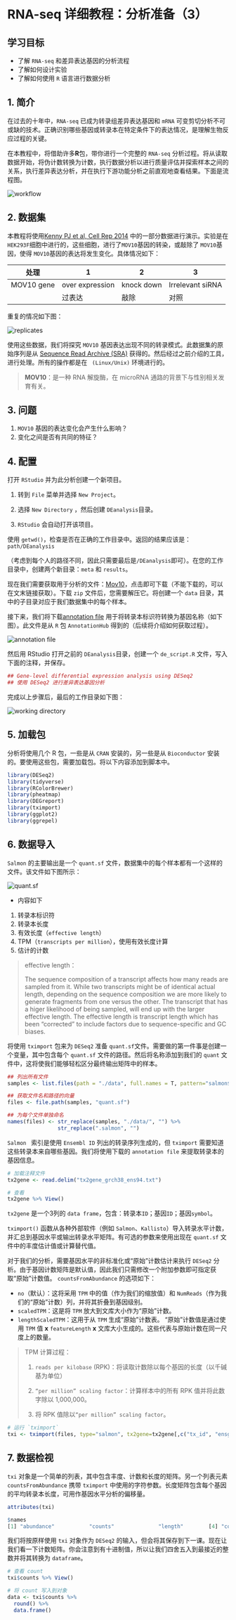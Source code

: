 # RNA-seq 详细教程：分析准备（3）



## 学习目标

- 了解 `RNA-seq` 和差异表达基因的分析流程
- 了解如何设计实验
- 了解如何使用 `R` 语言进行数据分析



## 1. 简介

在过去的十年中，`RNA-seq` 已成为转录组差异表达基因和 `mRNA` 可变剪切分析不可或缺的技术。正确识别哪些基因或转录本在特定条件下的表达情况，是理解生物反应过程的关键。

在本教程中，将借助许多**R**包，带你进行一个完整的 `RNA-seq` 分析过程。将从读取数据开始，将伪计数转换为计数，执行数据分析以进行质量评估并探索样本之间的关系，执行差异表达分析，并在执行下游功能分析之前直观地查看结果。下面是流程图。

![workflow](https://swindler-typora.oss-cn-chengdu.aliyuncs.com/typora_imgs/image-20221125212854295.png)



## 2. 数据集

本教程将使用[Kenny PJ et al, Cell Rep 2014](http://www.ncbi.nlm.nih.gov/pubmed/25464849 "dataset") 中的一部分数据进行演示。实验是在 `HEK293F`细胞中进行的，这些细胞，进行了`MOV10`基因的转染，或敲除了 `MOV10`基因，使得 `MOV10`基因的表达将发生变化。具体情况如下：

| 处理       | 1               | 2          | 3                |
| ---------- | --------------- | ---------- | ---------------- |
| MOV10 gene | over expression | knock down | Irrelevant siRNA |
|            | 过表达          | 敲除       | 对照             |

重复的情况如下图：

![replicates](https://swindler-typora.oss-cn-chengdu.aliyuncs.com/typora_imgs/image-20221125214354167.png)



使用这些数据，我们将探究 `MOV10` 基因表达出现不同的转录模式。此数据集的原始序列是从 [Sequence Read Archive (SRA)](https://www.ncbi.nlm.nih.gov/sra/?term=SRP029367 "SRA") 获得的。然后经过之前介绍的工具，进行处理。所有的操作都是在 ` (Linux/Unix)` 环境进行的。

> **MOV10**：是一种 RNA 解旋酶，在 microRNA 通路的背景下与性别相关发育有关。



## 3. 问题

1. `MOV10` 基因的表达变化会产生什么影响？
2. 变化之间是否有共同的特征？



## 4. 配置

打开 `RStudio` 并为此分析创建一个新项目。

1. 转到 `File` 菜单并选择 `New Project`。

2. 选择 `New Directory` ，然后创建 `DEanalysis`目录。
3. `RStudio` 会自动打开该项目。

使用 `getwd()`，检查是否在正确的工作目录中。返回的结果应该是：`path/DEanalysis`

（考虑到每个人的路径不同，因此只需要最后是`/DEanalysis`即可）。在您的工作目录中，创建两个新目录：`meta` 和 `results`。

现在我们需要获取用于分析的文件：[Mov10](https://www.dropbox.com/s/oz9yralwbtphw8u/data.zip?dl=1 "数据")，点击即可下载（不能下载的，可以在文末链接获取）。下载 `zip` 文件后，您需要解压它。将创建一个 `data` 目录，其中的子目录对应于我们数据集中的每个样本。

接下来，我们将下载[annotation file](https://github.com/hbctraining/DGE_workshop_salmon/raw/master/data/tx2gene_grch38_ens94.txt) 用于将转录本标识符转换为基因名称（如下图）。此文件是从 `R` 包 `AnnotationHub` 得到的（后续将介绍如何获取过程）。

![annotation file](https://swindler-typora.oss-cn-chengdu.aliyuncs.com/typora_imgs/image-20221126200012108.png)

然后用 RStudio 打开之前的 `DEanalysis`目录，创建一个 `de_script.R` 文件，写入下面的注释，并保存。

```R
## Gene-level differential expression analysis using DESeq2
## 使用 DESeq2 进行差异表达基因分析
```

完成以上步骤后，最后的工作目录如下图：

![working directory](https://swindler-typora.oss-cn-chengdu.aliyuncs.com/typora_imgs/image-20221126200326044.png)



## 5. 加载包

分析将使用几个 R 包，一些是从 `CRAN` 安装的，另一些是从 `Bioconductor` 安装的。要使用这些包，需要加载包。将以下内容添加到脚本中。

```R
library(DESeq2)
library(tidyverse)
library(RColorBrewer)
library(pheatmap)
library(DEGreport)
library(tximport)
library(ggplot2)
library(ggrepel)
```



## 6. 数据导入

`Salmon` 的主要输出是一个 `quant.sf` 文件，数据集中的每个样本都有一个这样的文件。该文件如下图所示：

![quant.sf](https://swindler-typora.oss-cn-chengdu.aliyuncs.com/typora_imgs/image-20221126200859717.png)



- 内容如下

1. 转录本标识符
2. 转录本长度
3. 有效长度（`effective length`）
4. TPM（`transcripts per million`），使用有效长度计算
5. 估计的计数

>  effective length：
>
> The sequence composition of a transcript affects how many reads are sampled from it. While two transcripts might be of identical actual length, depending on the sequence composition we are more likely to generate fragments from one versus the other. The transcript that has a higer likelihood of being sampled, will end up with the larger effective length. The effective length is transcript length which has been “corrected” to include factors due to sequence-specific and GC biases.



将使用 `tximport` 包来为 `DESeq2` 准备 `quant.sf`文件。需要做的第一件事是创建一个变量，其中包含每个 `quant.sf` 文件的路径。然后将名称添加到我们的 `quant` 文件中，这将使我们能够轻松区分最终输出矩阵中的样本。

```R
## 列出所有文件
samples <- list.files(path = "./data", full.names = T, pattern="salmon$")

## 获取文件名和路径的向量
files <- file.path(samples, "quant.sf")

## 为每个文件单独命名
names(files) <- str_replace(samples, "./data/", "") %>% 
                str_replace(".salmon", "")
```

`Salmon ` 索引是使用 `Ensembl ID` 列出的转录序列生成的，但 `tximport` 需要知道这些转录本来自哪些基因。我们将使用下载的 `annotation file` 来提取转录本的基因信息。

```R
# 加载注释文件
tx2gene <- read.delim("tx2gene_grch38_ens94.txt")

# 查看
tx2gene %>% View()
```

`tx2gene` 是一个3列的 `data frame`，包含：转录本`ID`；基因`ID`；基因`symbol`。

`tximport()` 函数从各种外部软件（例如 `Salmon`、`Kallisto`）导入转录水平计数，并汇总到基因水平或输出转录水平矩阵。有可选的参数来使用出现在 `quant.sf` 文件中的丰度估计值或计算替代值。

对于我们的分析，需要基因水平的非标准化或“原始”计数估计来执行 `DESeq2` 分析。由于基因计数矩阵是默认值，因此我们只需修改一个附加参数即可指定获取“原始”计数值。 `countsFromAbundance` 的选项如下：

- `no`（默认）：这将采用 `TPM` 中的值（作为我们的缩放值）和 `NumReads`（作为我们的“原始”计数）列，并将其折叠到基因级别。
- `scaledTPM`：这是将 `TPM` 放大到文库大小作为“原始”计数。
- `lengthScaledTPM`：这用于从 `TPM` 生成“原始”计数表。 “原始”计数值是通过使用 `TPM` 值 **x** `featureLength` **x** 文库大小生成的。这些代表与原始计数在同一尺度上的数量。



> TPM 计算过程：
>
> 1. `reads per kilobase` (RPK)：将读取计数除以每个基因的长度（以千碱基为单位）
>
> 2. `“per million” scaling factor`：计算样本中的所有 RPK 值并将此数字除以 1,000,000。
> 3. 将 RPK 值除以`“per million” scaling factor`。



```R
# 运行 `tximport`
txi <- tximport(files, type="salmon", tx2gene=tx2gene[,c("tx_id", "ensgene")], countsFromAbundance="lengthScaledTPM")
```



## 7. 数据检视

`txi` 对象是一个简单的列表，其中包含丰度、计数和长度的矩阵。另一个列表元素 `countsFromAbundance` 携带 `tximport` 中使用的字符参数。长度矩阵包含每个基因的平均转录本长度，可用作基因水平分析的偏移量。

```R
attributes(txi)

$names
[1] "abundance"           "counts"              "length"        [4] "countsFromAbundance"
```

我们将按原样使用 `txi` 对象作为 `DESeq2` 的输入，但会将其保存到下一课。现在让我们看一下计数矩阵。你会注意到有十进制值，所以让我们四舍五入到最接近的整数并将其转换为 `dataframe`。

```R
# 查看 count
txi$counts %>% View()

# 将 count 写入到对象
data <- txi$counts %>% 
  round() %>% 
  data.frame()
```
